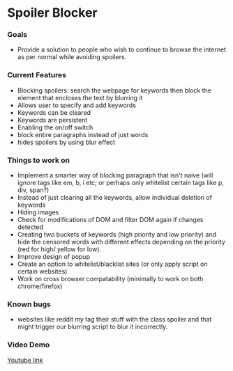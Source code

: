 <!DOCTYPE html>
<html>
    <body>
        <h1> Spoiler Blocker</h1>
        <h3>Goals</h3>
        <ul>
            <li>Provide a solution to people who wish to continue to browse the internet as per normal while avoiding spoilers.</li>
        </ul>
        <h3>Current Features</h3>
        <ul>
            <li>Blocking spoilers: search the webpage for keywords then block the element that encloses the text by blurring it</li>
            <li>Allows user to specify and add keywords</li>
            <li>Keywords can be cleared</li>
            <li>Keywords are persistent</li>
            <li>Enabling the on/off switch</li>
            <li>block entire paragraphs instead of just words</li>
            <li>hides spoilers by using blur effect</li>
        </ul>
        <h3>Things to work on</h3>
        <ul>
            <li>Implement a smarter way of blocking paragraph that isn't naive (will ignore tags like em, b, i etc; or perhaps only whitelist certain tags like p, div, span?)</li>
            <li>Instead of just clearing all the keywords, allow individual deletion of keywords</li>
            <li>Hiding images</li>
            <li>Check for modifications of DOM and filter DOM again if changes detected</li>
            <li>Creating two buckets of keywords (high priority and low priority) and hide the censored words with different effects depending on the priority (red for high/ yellow for low).</li>
            <li>Improve design of popup</li>
            <li>Create an option to whitelist/blacklist sites (or only apply script on certain websites)</li>
            <li>Work on cross browser compatability (minimally to work on both chrome/firefox)</li>
        </ul>
        <h3>Known bugs</h3>
        <ul>
            <li>websites like reddit my tag their stuff with the class spoiler and that might trigger our blurring script to blur it incorrectly.</li>
        </ul>
        <h3>Video Demo</h3>
        <a href="https://www.youtube.com/watch?v=ABHz1v017_w&feature=youtu.be">Youtube link</a>
    </body>
</html>
